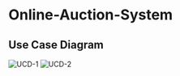 # Online-Auction-System

<h2>Use Case Diagram</h2>

![UCD-1](https://github.com/2000kavinda/Online-Auction-System/assets/98000159/90e7cd15-0c50-4e30-b5cf-9a69003df3ee)
![UCD-2](https://github.com/2000kavinda/Online-Auction-System/assets/98000159/95652336-439f-4c79-92c3-839491479085)

